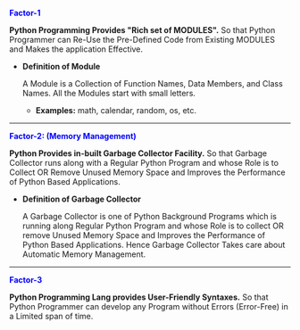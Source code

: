 **<span style="color:blue">Factor-1</span>**

**Python Programming Provides "Rich set of MODULES".** So that Python Programmer can Re-Use the Pre-Defined Code from Existing MODULES and Makes the application Effective.

- **Definition of Module**

  A Module is a Collection of Function Names, Data Members, and Class Names. All the Modules start with small letters.

  - **Examples:** math, calendar, random, os, etc.

---

**<span style="color:blue">Factor-2: (Memory Management)</span>**

**Python Provides in-built Garbage Collector Facility.** So that Garbage Collector runs along with a Regular Python Program and whose Role is to Collect OR Remove Unused Memory Space and Improves the Performance of Python Based Applications.

- **Definition of Garbage Collector**

  A Garbage Collector is one of Python Background Programs which is running along Regular Python Program and whose Role is to collect OR remove Unused Memory Space and Improves the Performance of Python Based Applications. Hence Garbage Collector Takes care about Automatic Memory Management.

---

**<span style="color:blue">Factor-3</span>**

**Python Programming Lang provides User-Friendly Syntaxes.** So that Python Programmer can develop any Program without Errors (Error-Free) in a Limited span of time.